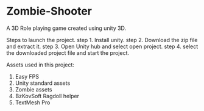 # Zombie-Shooter
A 3D Role playing game created using unity 3D.

Steps to launch the project.
step 1. Install unity.
step 2. Download the zip file and extract it.
step 3. Open Unity hub and select open project.
step 4. select the downloaded project file and start the project.

Assets used in this project:
1. Easy FPS
2. Unity standard assets
3. Zombie assets
4. BzKovSoft Ragdoll helper
5. TextMesh Pro
